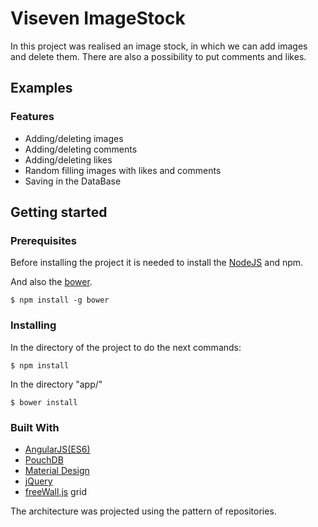 # Viseven ImageStock

In this project was realised an image stock, in which we can add images and delete them. There are also a possibility to put comments and likes.

## Examples

### Features
* Adding/deleting images
* Adding/deleting comments
* Adding/deleting likes
* Random filling images with likes and comments
* Saving in the DataBase


## Getting started


### Prerequisites

Before installing the project it is needed to install the [NodeJS](https://nodejs.org/uk/) and npm.

And also the [bower](https://bower.io/).
```
$ npm install -g bower
```

### Installing

In the directory of the project to do the next commands:

```
$ npm install
```

In the directory "app/"

```
$ bower install
```

### Built With

 * [AngularJS(ES6)](https://angularjs.org/)
 * [PouchDB](https://pouchdb.com/)
 * [Material Design](https://material.angularjs.org/latest/)
 * [jQuery](https://jquery.com/)
 * [freeWall.js](https://github.com/kombai/freewall) grid

The architecture was projected using the pattern of repositories.